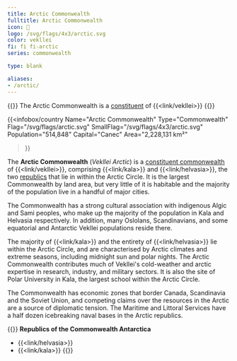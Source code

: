 ```yaml
---
title: Arctic Commonwealth
fulltitle: Arctic Commonwealth
icon: 🌹
logo: /svg/flags/4x3/arctic.svg
color: vekllei
fi: fi fi-arctic
series: commonwealth

type: blank

aliases:
- /arctic/
---
```

{{<note series>}}
 The Arctic Commonwealth is a [constituent](/constituents/) of {{<link/vekllei>}}
{{</note>}}

{{<infobox/country
   Name="Arctic Commonwealth"
   Type="Commonwealth"
   Flag="/svg/flags/arctic.svg"
   SmallFlag="/svg/flags/4x3/arctic.svg"
   Population="514,848"
   Capital="Canec"
   Area="2,228,131 km²"
 >}}

The <span class="fi fi-arctic"></span> **Arctic Commonwealth** (*Vekllei Arctic*) is a [constituent commonwealth](/constituents/) of {{<link/vekllei>}}, comprising {{<link/kala>}} and {{<link/helvasia>}}, the two [republics](/republics/) that lie in within the Arctic Circle. It is the largest Commonwealth by land area, but very little of it is habitable and the majority of the population live in a handful of major cities.

The Commonwealth has a strong cultural association with indigenous Algic and Sami peoples, who make up the majority of the population in Kala and Helvasia respectively. In addition, many Oslolans, Scandinavians, and some equatorial and Antarctic Vekllei populations reside there.

The majority of {{<link/kala>}} and the entirety of {{<link/helvasia>}} lie within the Arctic Circle, and are characterised by Arctic climates and extreme seasons, including midnight sun and polar nights. The Arctic Commonwealth contributes much of Vekllei's cold-weather and arctic expertise in research, industry, and military sectors. It is also the site of Polar University in Kala, the largest school within the Arctic Circle.

The Commonwealth has economic zones that border Canada, Scandinavia and the Soviet Union, and competing claims over the resources in the Arctic are a source of diplomatic tension. The Maritime and Littoral Services have a half dozen icebreaking naval bases in the Arctic republics.

{{<note panel>}}
**Republics of the Commonwealth Antarctica**

* {{<link/helvasia>}}
* {{<link/kala>}}
{{</note>}}
